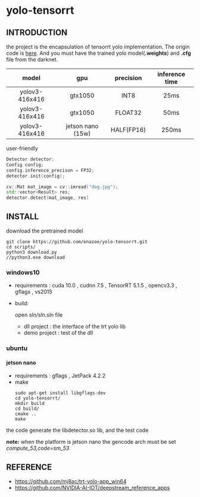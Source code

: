 # yolo-tensorrt

## INTRODUCTION

the project is the encapsulation  of tensorrt yolo implementation. The origin code is [here](https://github.com/mj8ac/trt-yolo-app_win64). And you must have the trained yolo model(__.weights__) and __.cfg__ file from the darknet.

|  model   | gpu  |precision|inference time|
|  :----:  | :----:  |:---:|:--:|
| yolov3-416x416  | gtx1050 |INT8|25ms|
| yolov3-416x416  | gtx1050 |FLOAT32|50ms|
| yolov3-416x416  | jetson nano (15w) |HALF(FP16)|250ms|

user-friendly

```c++
Detector detector;
Config config;
config.inference_precison = FP32;
detector.init(config);

cv::Mat mat_image = cv::imread("dog.jpg");
std::vector<Result> res;
detector.detect(mat_image, res)
```

## INSTALL

download the pretrained model 

```
git clone https://github.com/enazoe/yolo-tensorrt.git
cd scripts/
python3 download.py
//python3.exe download
```

### windows10

- requirements : cuda 10.0 , cudnn 7.5 , TensorRT 5.1.5 , opencv3.3 , gflags , vs2015
- build:
    
    open _sln/sln.sln_ file 
    - dll project : the interface of the trt yolo lib
    - demo project : test of the dll

### ubuntu

#### jetson nano 
- requirements : gflags , JetPack 4.2.2
- make
    ```
    sudo apt-get install libgflags-dev
    cd yolo-tensorrt/
    mkdir build
    cd build/
    cmake ..
    make
    ```
the code generate the libdetector.so lib, and the test code


__note:__ when the platform is jetson nano the gencode arch must be set _compute_53,code=sm_53_

## REFERENCE

- https://github.com/mj8ac/trt-yolo-app_win64
- https://github.com/NVIDIA-AI-IOT/deepstream_reference_apps